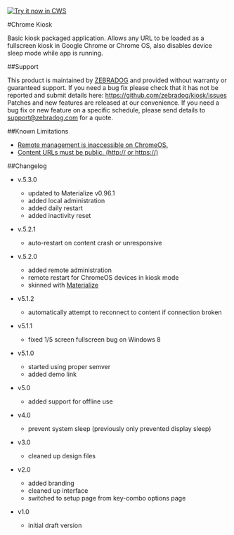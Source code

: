 <a target="_blank" href="https://chrome.google.com/webstore/detail/kiosk/afhcomalholahplbjhnmahkoekoijban">![Try it now in CWS](https://raw.github.com/GoogleChrome/chrome-app-samples/master/tryitnowbutton.png "Click here to install this application from the Chrome Web Store")</a>

#Chrome Kiosk

Basic kiosk packaged application. Allows any URL to be loaded as a fullscreen kiosk in Google Chrome or Chrome OS, also disables device sleep mode while app is running.

##Support

This product is maintained by [ZEBRADOG](http://www.zebradog.com) and provided without warranty or guaranteed  support. If you need a bug fix please check that it has not be reported and submit details here: https://github.com/zebradog/kiosk/issues Patches and new features are released at our convenience. If you need a bug fix or new feature on a specific schedule, please send details to support@zebradog.com for a quote.

##Known Limitations

- [Remote management is inaccessible on ChromeOS.](https://github.com/zebradog/kiosk/issues/14)
- [Content URLs must be public. (http:// or https://)](https://github.com/zebradog/kiosk/issues/9)

##Changelog
- v.5.3.0
    - updated to Materialize v0.96.1
    - added local administration
    - added daily restart
    - added inactivity reset

- v.5.2.1
	- auto-restart on content crash or unresponsive

- v.5.2.0
	- added remote administration
	- remote restart for ChromeOS devices in kiosk mode
	- skinned with [Materialize](http://materializecss.com/)

- v5.1.2
	- automatically attempt to reconnect to content if connection broken

- v5.1.1
	- fixed 1/5 screen fullscreen bug on Windows 8

- v5.1.0
	- started using proper semver
	- added demo link

- v5.0
	- added support for offline use

- v4.0
	- prevent system sleep	(previously only prevented display sleep)

- v3.0
	- cleaned up design files

- v2.0
	- added branding
	- cleaned up interface
	- switched to setup page from key-combo options page

- v1.0
	- initial draft version

